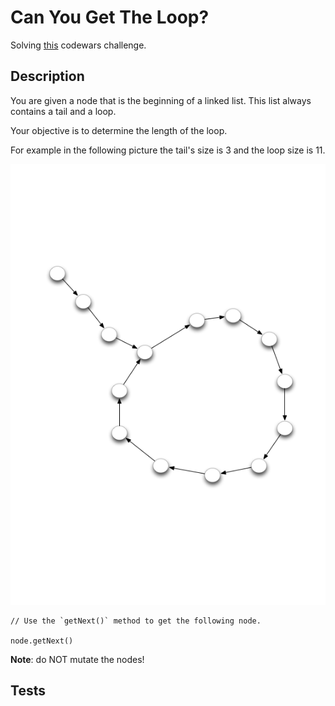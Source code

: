 # Can You Get The Loop?

Solving [this](https://www.codewars.com/kata/52a89c2ea8ddc5547a000863/train/java) codewars challenge.

## Description

You are given a node that is the beginning of a linked list. This list always contains a tail and a loop.

Your objective is to determine the length of the loop.

For example in the following picture the tail's size is 3 and the loop size is 11.

![loop example](image/LinkedImage.png)

```
// Use the `getNext()` method to get the following node.

node.getNext()
```

**Note**: do NOT mutate the nodes!

## Tests